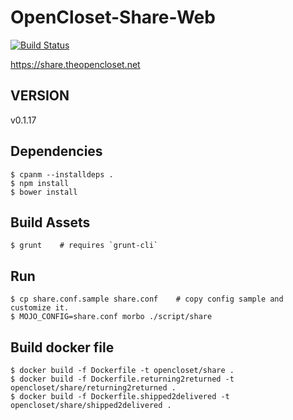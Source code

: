 # OpenCloset-Share-Web #

[![Build Status](https://travis-ci.org/opencloset/monitor.svg?branch=v0.1.17)](https://travis-ci.org/opencloset/OpenCloset-Share-Web)

https://share.theopencloset.net

## VERSION ##

v0.1.17

## Dependencies ##

    $ cpanm --installdeps .
    $ npm install
    $ bower install

## Build Assets ##

    $ grunt    # requires `grunt-cli`

## Run ##

    $ cp share.conf.sample share.conf    # copy config sample and customize it.
    $ MOJO_CONFIG=share.conf morbo ./script/share

## Build docker file ##

    $ docker build -f Dockerfile -t opencloset/share .
    $ docker build -f Dockerfile.returning2returned -t opencloset/share/returning2returned .
    $ docker build -f Dockerfile.shipped2delivered -t opencloset/share/shipped2delivered .
